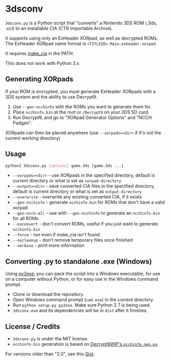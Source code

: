 # 3dsconv
`3dsconv.py` is a Python script that "converts" a Nintendo 3DS ROM (.3ds, .cci) to an installable CIA (CTR Importable Archive).

It supports using only an ExHeader XORpad, as well as decrypted ROMs. The ExHeader XORpad name format is `<TITLEID>.Main.exheader.xorpad`.

It requires [make_cia](https://github.com/ihaveamac/ctr_toolkit) in the PATH.

This does not work with Python 3.x.

## Generating XORpads
If your ROM is encrypted, you must generate ExHeader XORpads with a 3DS system and the ability to use Decrypt9.

1. Use `--gen-ncchinfo` with the ROMs you want to generate them for.
2. Place `ncchinfo.bin` at the root or `/Decrypt9` on your 3DS SD card.
3. Run Decrypt9, and go to "XORpad Generator Options" and "NCCH Padgen".

XORpads can then be placed anywhere (use `--xorpads=<dir>` if it's not the current working directory)

## Usage
```bash
python2 3dsconv.py [options] game.3ds [game.3ds ...]
```
* `--xorpads=<dir>` - use XORpads in the specified directory, default is current directory or what is set as `xorpad-directory`
* `--output=<dir>` - save converted CIA files in the specified directory, default is current directory or what is set as `output-directory`
* `--overwrite` - overwrite any existing converted CIA, if it exists
* `--gen-ncchinfo` - generate `ncchinfo.bin` for ROMs that don't have a valid xorpad
* `--gen-ncch-all` - use with `--gen-ncchinfo` to generate an `ncchinfo.bin` for all ROMs
* `--noconvert` - don't convert ROMs, useful if you just want to generate `ncchinfo.bin`
* `--force` - run even if make_cia isn't found
* `--nocleanup` - don't remove temporary files once finished
* `--verbose` - print more information

## Converting .py to standalone .exe (Windows)
Using [py2exe](http://www.py2exe.org/), you can pack the script into a Windows executable, for use on a computer without Python, or for easy use in the Windows command prompt.

* Clone or download the repository.
* Open Windows command prompt (`cmd.exe`) in the current directory.
* Run `python setup.py py2exe`. Make sure Python 2.7 is being used.
* `3dsconv.exe` and its dependencies will be in `dist` after it finishes. 

## License / Credits
* `3dsconv.py` is under the MIT license.
* `ncchinfo.bin` generation is based on [Decrypt9WIP's `ncchinfo_gen.py`](https://github.com/d0k3/Decrypt9WIP/blob/master/scripts/ncchinfo_gen.py).

For versions older than "2.0", see this [Gist](https://gist.github.com/ihaveamac/dfc01fa09483c275f72ad69cd7e8080f).
